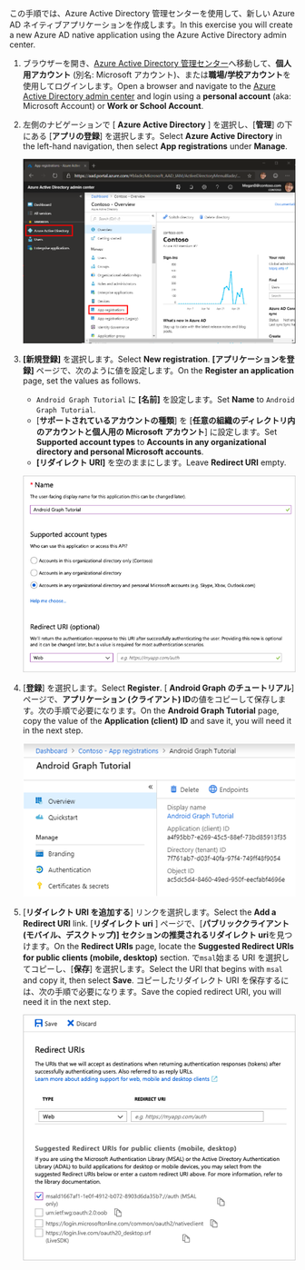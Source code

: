 <!-- markdownlint-disable MD002 MD041 -->

<span data-ttu-id="d6173-101">この手順では、Azure Active Directory 管理センターを使用して、新しい Azure AD ネイティブアプリケーションを作成します。</span><span class="sxs-lookup"><span data-stu-id="d6173-101">In this exercise you will create a new Azure AD native application using the Azure Active Directory admin center.</span></span>

1. <span data-ttu-id="d6173-102">ブラウザーを開き、[Azure Active Directory 管理センター](https://aad.portal.azure.com)へ移動して、**個人用アカウント** (別名: Microsoft アカウント)、または**職場/学校アカウント**を使用してログインします。</span><span class="sxs-lookup"><span data-stu-id="d6173-102">Open a browser and navigate to the [Azure Active Directory admin center](https://aad.portal.azure.com) and login using a **personal account** (aka: Microsoft Account) or **Work or School Account**.</span></span>

1. <span data-ttu-id="d6173-103">左側のナビゲーションで [ **Azure Active Directory** ] を選択し、[**管理**] の下にある [**アプリの登録**] を選択します。</span><span class="sxs-lookup"><span data-stu-id="d6173-103">Select **Azure Active Directory** in the left-hand navigation, then select **App registrations** under **Manage**.</span></span>

    ![<span data-ttu-id="d6173-104">アプリの登録のスクリーンショット</span><span class="sxs-lookup"><span data-stu-id="d6173-104">A screenshot of the App registrations</span></span> ](./images/aad-portal-app-registrations.png)

1. <span data-ttu-id="d6173-105">**[新規登録]** を選択します。</span><span class="sxs-lookup"><span data-stu-id="d6173-105">Select **New registration**.</span></span> <span data-ttu-id="d6173-106">**[アプリケーションを登録]** ページで、次のように値を設定します。</span><span class="sxs-lookup"><span data-stu-id="d6173-106">On the **Register an application** page, set the values as follows.</span></span>

    - <span data-ttu-id="d6173-107">`Android Graph Tutorial` に **[名前]** を設定します。</span><span class="sxs-lookup"><span data-stu-id="d6173-107">Set **Name** to `Android Graph Tutorial`.</span></span>
    - <span data-ttu-id="d6173-108">[**サポートされているアカウントの種類**] を [**任意の組織のディレクトリ内のアカウントと個人用の Microsoft アカウント**] に設定します。</span><span class="sxs-lookup"><span data-stu-id="d6173-108">Set **Supported account types** to **Accounts in any organizational directory and personal Microsoft accounts**.</span></span>
    - <span data-ttu-id="d6173-109">**[リダイレクト URI]** を空のままにします。</span><span class="sxs-lookup"><span data-stu-id="d6173-109">Leave **Redirect URI** empty.</span></span>

    ![[アプリケーションの登録] ページのスクリーンショット](./images/aad-register-an-app.png)

1. <span data-ttu-id="d6173-111">[**登録**] を選択します。</span><span class="sxs-lookup"><span data-stu-id="d6173-111">Select **Register**.</span></span> <span data-ttu-id="d6173-112">[ **Android Graph のチュートリアル**] ページで、**アプリケーション (クライアント) ID**の値をコピーして保存します。次の手順で必要になります。</span><span class="sxs-lookup"><span data-stu-id="d6173-112">On the **Android Graph Tutorial** page, copy the value of the **Application (client) ID** and save it, you will need it in the next step.</span></span>

    ![新しいアプリの登録のアプリケーション ID のスクリーンショット](./images/aad-application-id.png)

1. <span data-ttu-id="d6173-114">[**リダイレクト URI を追加する**] リンクを選択します。</span><span class="sxs-lookup"><span data-stu-id="d6173-114">Select the **Add a Redirect URI** link.</span></span> <span data-ttu-id="d6173-115">[**リダイレクト uri** ] ページで、[**パブリッククライアント (モバイル、デスクトップ)] セクションの推奨されるリダイレクト uri**を見つけます。</span><span class="sxs-lookup"><span data-stu-id="d6173-115">On the **Redirect URIs** page, locate the **Suggested Redirect URIs for public clients (mobile, desktop)** section.</span></span> <span data-ttu-id="d6173-116">で`msal`始まる URI を選択してコピーし、[**保存**] を選択します。</span><span class="sxs-lookup"><span data-stu-id="d6173-116">Select the URI that begins with `msal` and copy it, then select **Save**.</span></span> <span data-ttu-id="d6173-117">コピーしたリダイレクト URI を保存するには、次の手順で必要になります。</span><span class="sxs-lookup"><span data-stu-id="d6173-117">Save the copied redirect URI, you will need it in the next step.</span></span>

    ![リダイレクト Uri ページのスクリーンショット](./images/aad-redirect-uris.png)
